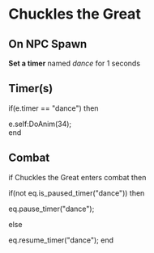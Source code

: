 # Chuckles the Great


## On NPC Spawn

**Set a timer** named *dance* for 1 seconds


## Timer(s)

if(e.timer == "dance") then


e.self:DoAnim(34);  
end



## Combat

if Chuckles the Great enters combat  then


if(not eq.is_paused_timer("dance")) then



eq.pause_timer("dance");


else


eq.resume_timer("dance");
end
